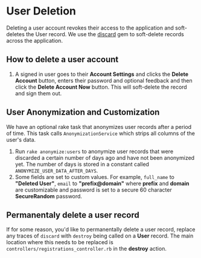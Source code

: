# User Deletion
Deleting a user account revokes their access to the application and soft-deletes the User record. We use the [discard](https://github.com/jhawthorn/discard) gem to soft-delete records across the application.

## How to delete a user account
1. A signed in user goes to their **Account Settings** and clicks the **Delete Account** button, enters their password and optional feedback and then click the **Delete Account Now** button. This will soft-delete the record and sign them out.

## User Anonymization and Customization
We have an optional rake task that anonymizes user records after a period of time. This task calls `AnonymizationService` which strips all columns of the user's data. 

1. Run `rake anonymize:users` to anonymize user records that were discarded a certain number of days ago and have not been anonymized yet. The number of days is stored in a constant called `ANONYMIZE_USER_DATA_AFTER_DAYS`.
2. Some fields are set to custom values. For example, `full_name` to **"Deleted User"**, `email` to **"prefix@domain"** where **prefix** and **domain** are customizable and password is set to a secure 60 character **SecureRandom** password.

## Permanentaly delete a user record
If for some reason, you'd like to permanentally delete a user record, replace any traces of `discard` with `destroy` being called on a **User** record. The main location where this needs to be replaced is `controllers/registrations_controller.rb` in the **destroy** action.
